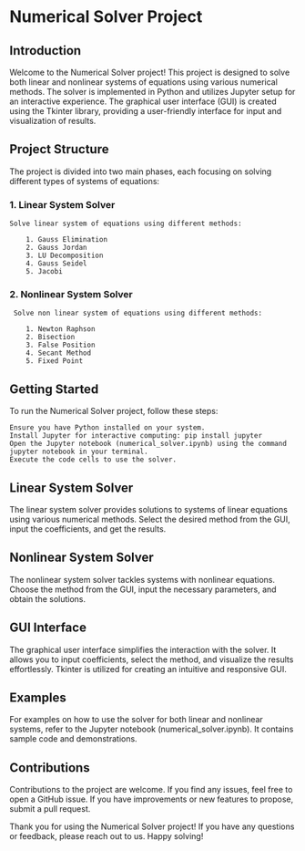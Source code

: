# Numerical Solver Project
## Introduction

Welcome to the Numerical Solver project! This project is designed to solve both linear and nonlinear systems of equations using various numerical methods. The solver is implemented in Python and utilizes Jupyter setup for an interactive experience. The graphical user interface (GUI) is created using the Tkinter library, providing a user-friendly interface for input and visualization of results.
## Project Structure

The project is divided into two main phases, each focusing on solving different types of systems of equations:

### 1. Linear System Solver
    Solve linear system of equations using different methods:
    
        1. Gauss Elimination
        2. Gauss Jordan
        3. LU Decomposition
        4. Gauss Seidel
        5. Jacobi

 ### 2. Nonlinear System Solver
     Solve non linear system of equations using different methods:
     
        1. Newton Raphson
        2. Bisection
        3. False Position
        4. Secant Method
        5. Fixed Point

## Getting Started

To run the Numerical Solver project, follow these steps:

    Ensure you have Python installed on your system.
    Install Jupyter for interactive computing: pip install jupyter
    Open the Jupyter notebook (numerical_solver.ipynb) using the command jupyter notebook in your terminal.
    Execute the code cells to use the solver.

## Linear System Solver

The linear system solver provides solutions to systems of linear equations using various numerical methods. Select the desired method from the GUI, input the coefficients, and get the results.
## Nonlinear System Solver

The nonlinear system solver tackles systems with nonlinear equations. Choose the method from the GUI, input the necessary parameters, and obtain the solutions.
## GUI Interface

The graphical user interface simplifies the interaction with the solver. It allows you to input coefficients, select the method, and visualize the results effortlessly. Tkinter is utilized for creating an intuitive and responsive GUI.
## Examples

For examples on how to use the solver for both linear and nonlinear systems, refer to the Jupyter notebook (numerical_solver.ipynb). It contains sample code and demonstrations.
## Contributions

Contributions to the project are welcome. If you find any issues, feel free to open a GitHub issue. If you have improvements or new features to propose, submit a pull request.


Thank you for using the Numerical Solver project! If you have any questions or feedback, please reach out to us. Happy solving!
